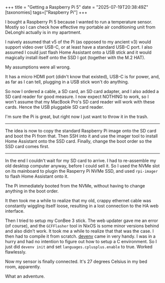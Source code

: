 +++
title = "Getting a Raspberry Pi 5"
date = "2025-07-19T20:38:49Z"
[taxonomies]
tags=["Raspberry Pi"]
+++

I bought a Raspberry Pi 5 because I wanted to run a temperature sensor. Mostly
so I can check how effective my portable air conditioning unit from DeLonghi
actually is in my apartment.

I naively assumed that v5 of the Pi (as opposed to my ancient v3) would support
video over USB-C, or at least have a standard USB-C port. I also assumed I
could just flash Home Assistant onto a USB stick and it would magically install
itself onto the SSD I got (together with the M.2 HAT).

My assumptions were all wrong.

It has a micro HDMI port (didn't know that existed), USB-C is for power, and,
as far as I can tell, plugging in a USB stick won't do anything.

So now I ordered a cable, a SD card, an SD card adapter, and I also added a SD
card reader for good measure. I now expect NOTHING to work, so I won't assume
that my MacBook Pro's SD card reader will work with these cards. Hence the USB
pluggable SD card reader.

I'm sure the Pi is great, but right now I just want to throw it in the trash.

---------

The idea is now to copy the standard Raspberry Pi image onto the SD card and
boot the Pi from that. Then SSH into it and use the imager tool to install Home
Assistant onto the SSD card. Finally, change the boot order so the SSD card
comes first.

---------

In the end I couldn't wait for my SD card to arrive. I had to re-assemble my
old desktop computer anyway, before I could sell it. So I used the NVMe slot on
its mainboard to plugin the Rasperry Pi NVMe SSD, and used `rpi-imager` to
flash Home Assistant onto it.

The Pi immediately booted from the NVMe, without having to change anything in
the boot order.

It then took me a while to realize that my old, crappy ethernet cable was
constantly wiggling itself loose, resulting in a lost connection to the HA web
interface.

Then I tried to setup my ConBee 3 stick. The web updater gave me an error (of
course), and the `GCFFlasher` tool in NixOS is some minor versions behind and
also didn't work. It took me a while to realize that that was the case. I then
had to compile it from scratch. [devenv](https://devenv.sh/) came in very
handy. I was in a hurry and had no intention to figure out how to setup a C
environment. So I just did `devenv init` and set `languages.cplusplus.enable`
to true. Worked flawlessly.

Now my sensor is finally connected. It's 27 degrees Celsius in my bed room,
apparently.

What an adventure.
